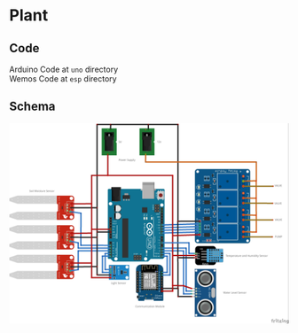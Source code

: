 # Plant

## Code

Arduino Code at `uno` directory\
Wemos Code at `esp` directory

## Schema

![Schema](schema.jpg)